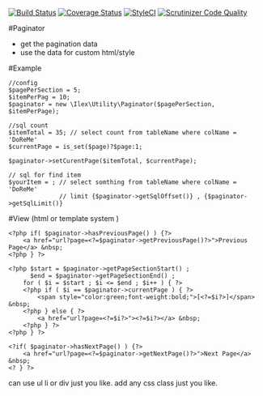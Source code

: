 [![Build Status](https://travis-ci.org/iLexN/Paginator.svg?branch=master)](https://travis-ci.org/iLexN/Paginator)
[![Coverage Status](https://coveralls.io/repos/iLexN/Paginator/badge.svg?branch=master&service=github)](https://coveralls.io/github/iLexN/Paginator?branch=master)
[![StyleCI](https://styleci.io/repos/48730890/shield)](https://styleci.io/repos/48730890)
[![Scrutinizer Code Quality](https://scrutinizer-ci.com/g/iLexN/Paginator/badges/quality-score.png?b=master)](https://scrutinizer-ci.com/g/iLexN/Paginator/?branch=master)

#Paginator
- get the pagination data
- use the data for custom html/style

#Example

    //config
    $pagePerSection = 5;
    $itemPerPag = 10;
    $paginator = new \Ilex\Utility\Paginator($pagePerSection, $itemPerPage);

    //sql count
    $itemTotal = 35; // select count from tableName where colName = 'DoReMe' 
    $currentPage = is_set($page)?$page:1;

    $paginator->setCurentPage($itemTotal, $currentPage);

    // sql for find item
    $yourItem = ; // select somthing from tableName where colName = 'DoReMe' 
                  // limit {$paginator->getSqlOffset()} , {$paginator->getSqlLimit()}

#View (html or template system )

    <?php if( $paginator->hasPreviousPage() ) {?>
        <a href="url?page=<?=$paginator->getPreviousPage()?>">Previous Page</a> &nbsp;
    <?php } ?>

    <?php $start = $paginator->getPageSectionStart() ;
          $end = $paginator->getPageSectionEnd() ;
        for ( $i = $start ; $i <= $end ; $i++ ) { ?>
        <?php if ( $i == $paginator->currentPage ) { ?>
            <span style="color:green;font-weight:bold;">[<?=$i?>]</span> &nbsp;
        <?php } else { ?>
            <a href="url?page=<?=$i?>"><?=$i?></a> &nbsp;
        <?php } ?>
    <?php } ?>

    <?if( $paginator->hasNextPage() ) {?>
        <a href="url?page=<?=$paginator->getNextPage()?>">Next Page</a> &nbsp;
    <? } ?>

can use ul li or div just you like.
add any css class just you like.
